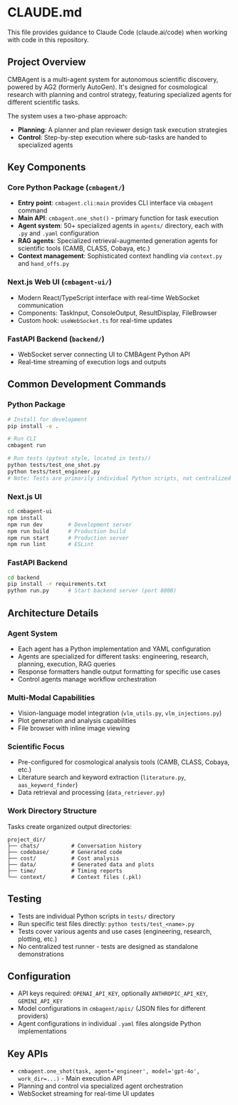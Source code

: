 # CLAUDE.md

This file provides guidance to Claude Code (claude.ai/code) when working with code in this repository.

## Project Overview

CMBAgent is a multi-agent system for autonomous scientific discovery, powered by AG2 (formerly AutoGen). It's designed for cosmological research with planning and control strategy, featuring specialized agents for different scientific tasks.

The system uses a two-phase approach:
- **Planning**: A planner and plan reviewer design task execution strategies
- **Control**: Step-by-step execution where sub-tasks are handed to specialized agents

## Key Components

### Core Python Package (`cmbagent/`)
- **Entry point**: `cmbagent.cli:main` provides CLI interface via `cmbagent` command
- **Main API**: `cmbagent.one_shot()` - primary function for task execution
- **Agent system**: 50+ specialized agents in `agents/` directory, each with `.py` and `.yaml` configuration
- **RAG agents**: Specialized retrieval-augmented generation agents for scientific tools (CAMB, CLASS, Cobaya, etc.)
- **Context management**: Sophisticated context handling via `context.py` and `hand_offs.py`

### Next.js Web UI (`cmbagent-ui/`)
- Modern React/TypeScript interface with real-time WebSocket communication
- Components: TaskInput, ConsoleOutput, ResultDisplay, FileBrowser
- Custom hook: `useWebSocket.ts` for real-time updates

### FastAPI Backend (`backend/`)
- WebSocket server connecting UI to CMBAgent Python API
- Real-time streaming of execution logs and outputs

## Common Development Commands

### Python Package
```bash
# Install for development
pip install -e .

# Run CLI
cmbagent run

# Run tests (pytest style, located in tests/)
python tests/test_one_shot.py
python tests/test_engineer.py
# Note: Tests are primarily individual Python scripts, not centralized test runner
```

### Next.js UI
```bash
cd cmbagent-ui
npm install
npm run dev        # Development server
npm run build      # Production build
npm run start      # Production server
npm run lint       # ESLint
```

### FastAPI Backend
```bash
cd backend
pip install -r requirements.txt
python run.py      # Start backend server (port 8000)
```

## Architecture Details

### Agent System
- Each agent has a Python implementation and YAML configuration
- Agents are specialized for different tasks: engineering, research, planning, execution, RAG queries
- Response formatters handle output formatting for specific use cases
- Control agents manage workflow orchestration

### Multi-Modal Capabilities
- Vision-language model integration (`vlm_utils.py`, `vlm_injections.py`)
- Plot generation and analysis capabilities
- File browser with inline image viewing

### Scientific Focus
- Pre-configured for cosmological analysis tools (CAMB, CLASS, Cobaya, etc.)
- Literature search and keyword extraction (`literature.py`, `aas_keyword_finder`)
- Data retrieval and processing (`data_retriever.py`)

### Work Directory Structure
Tasks create organized output directories:
```
project_dir/
├── chats/          # Conversation history
├── codebase/       # Generated code
├── cost/           # Cost analysis
├── data/           # Generated data and plots
├── time/           # Timing reports
└── context/        # Context files (.pkl)
```

## Testing
- Tests are individual Python scripts in `tests/` directory
- Run specific test files directly: `python tests/test_<name>.py`
- Tests cover various agents and use cases (engineering, research, plotting, etc.)
- No centralized test runner - tests are designed as standalone demonstrations

## Configuration
- API keys required: `OPENAI_API_KEY`, optionally `ANTHROPIC_API_KEY`, `GEMINI_API_KEY`
- Model configurations in `cmbagent/apis/` (JSON files for different providers)
- Agent configurations in individual `.yaml` files alongside Python implementations

## Key APIs
- `cmbagent.one_shot(task, agent='engineer', model='gpt-4o', work_dir=...)` - Main execution API
- Planning and control via specialized agent orchestration
- WebSocket streaming for real-time UI updates